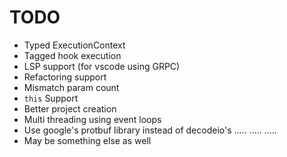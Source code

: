 # TODO
* Typed ExecutionContext
* Tagged hook execution
* LSP support (for vscode using GRPC)
* Refactoring support
* Mismatch param count
* `this` Support
* Better project creation
* Multi threading using event loops
* Use google's protbuf library instead of decodeio's
.....
.....
.....
* May be something else as well



